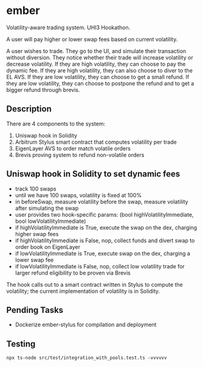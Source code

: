 # ember
Volatility-aware trading system. UHI3 Hookathon.

A user will pay higher or lower swap fees based on current volatility.

A user wishes to trade.
They go to the UI, and simulate their transaction without diversion.
They notice whether their trade will increase volatility or decrease volatility.
If they are high volatility, they can choose to pay the dynamic fee.
If they are high volatility, they can also choose to diver to the EL AVS.
If they are low volatility, they can choose to get a small refund.
If they are low volatility, they can choose to postpone the refund and to get a bigger refund through brevis.

## Description

There are 4 components to the system:
1. Uniswap hook in Solidity
2. Arbitrum Stylus smart contract that computes volatility per trade
3. EigenLayer AVS to order match volatile orders
4. Brevis proving system to refund non-volatile orders

## Uniswap hook in Solidity to set dynamic fees

- track 100 swaps
- until we have 100 swaps, volatility is fixed at 100%
- in beforeSwap, measure volatility before the swap, measure volatility after simulating the swap
- user provides two hook-specific params: (bool highVolatilityImmediate, bool lowVolatilityImmediate)
- if highVolatilityImmediate is True, execute the swap on the dex, charging higher swap fees
- if highVolatilityImmediate is False, nop, collect funds and divert swap to order book on EigenLayer
- if lowVolatilityImmediate is True, execute swap on the dex, charging a lower swap fee
- if lowVolatilityImmediate is False, nop, collect low volatility trade for larger refund eligibility to be proven via Brevis

The hook calls out to a smart contract written in Stylus to compute the volatility; the current implementation of volatility is in Solidity.



## Pending Tasks

- Dockerize ember-stylus for compilation and deployment


## Testing

```
npx ts-node src/test/integration_with_pools.test.ts -vvvvvv
```